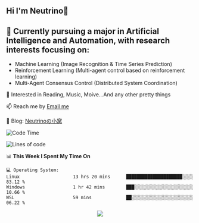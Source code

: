 ## Hi I'm Neutrino👋

## 🔭 Currently pursuing a major in Artificial Intelligence and Automation, with research interests focusing on:
- Machine Learning (Image Recognition & Time Series Prediction)
- Reinforcement Learning (Multi-agent control based on reinforcement learning)
- Multi-Agent Consensus Control (Distributed System Coordination)

💫 Interested in Reading, Music, Moive...And any other pretty things

📫 Reach me by [Email me](mailto:neutrin1zzz@gmail.com)

💬 Blog: [Neutrinoの小窝](https://neutrino.top/)

<!--START_SECTION:waka-->
![Code Time](http://img.shields.io/badge/Code%20Time-489%20hrs%2016%20mins-blue)

![Lines of code](https://img.shields.io/badge/From%20Hello%20World%20I%27ve%20Written-684.1%20thousand%20lines%20of%20code-blue)

📊 **This Week I Spent My Time On** 

```text
💻 Operating System: 
Linux                    13 hrs 20 mins      █████████████████████░░░░   83.12 % 
Windows                  1 hr 42 mins        ███░░░░░░░░░░░░░░░░░░░░░░   10.66 % 
WSL                      59 mins             ██░░░░░░░░░░░░░░░░░░░░░░░   06.22 % 
```


<!--END_SECTION:waka-->

<div align="center">
<img align="center" src="https://skillicons.dev/icons?i=c,cpp,py&theme=dark" />
  
<!--
**Neutrin1/Neutrin1** is a ✨ _special_ ✨ repository because its `README.md` (this file) appears on your GitHub profile.

![header](https://capsule-render.vercel.app/api?type=venom&color=auto&height=100&section=header&text=Wish%20u%20have%20a%20nice%20day&fontSize=30&theme=tokyonight)

